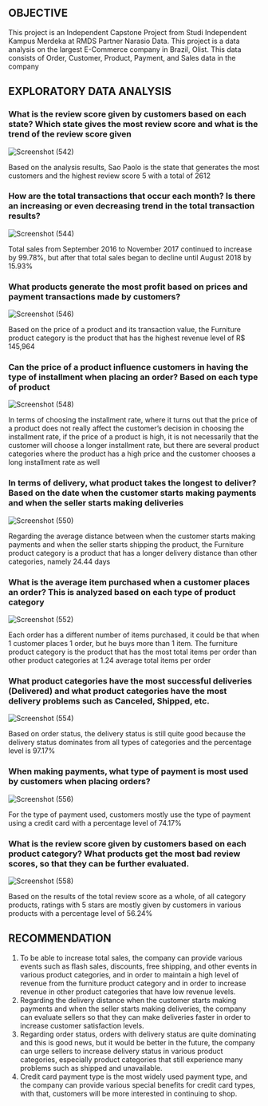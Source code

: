 ## OBJECTIVE
This project is an Independent Capstone Project from Studi Independent Kampus Merdeka at RMDS Partner Narasio Data. This project is a data analysis on the largest E-Commerce company in Brazil, Olist. This data consists of Order, Customer, Product, Payment, and Sales data in the company

## EXPLORATORY DATA ANALYSIS
### What is the review score given by customers based on each state? Which state gives the most review score and what is the trend of the review score given

![Screenshot (542)](https://github.com/alfiansyach23/my_project/assets/127624933/d3e47075-f604-4c1d-89e9-a0fb0360e077)

Based on the analysis results, Sao Paolo is the state that generates the most customers and the highest review score 5 with a total of 2612

### How are the total transactions that occur each month? Is there an increasing or even decreasing trend in the total transaction results?

![Screenshot (544)](https://github.com/alfiansyach23/my_project/assets/127624933/adfa9ce8-6d78-463e-8594-fb63ad5a4af7)

Total sales from September 2016 to November 2017 continued to increase by 99.78%, but after that total sales began to decline until August 2018 by 15.93%

### What products generate the most profit based on prices and payment transactions made by customers?

![Screenshot (546)](https://github.com/alfiansyach23/my_project/assets/127624933/1e646882-ab7d-4eea-8516-8b9ce603fc36)

Based on the price of a product and its transaction value, the Furniture product category is the product that has the highest revenue level of R$ 145,964

### Can the price of a product influence customers in having the type of installment when placing an order? Based on each type of product

![Screenshot (548)](https://github.com/alfiansyach23/my_project/assets/127624933/302ea8f7-2342-4950-b5c9-9e99147f4d74)

In terms of choosing the installment rate, where it turns out that the price of a product does not really affect the customer’s decision in choosing the installment rate, if the price of a product is high, it is not necessarily that the customer will choose a longer installment rate, but there are several product categories where the product has a high price and the customer chooses a long installment rate as well

### In terms of delivery, what product takes the longest to deliver? Based on the date when the customer starts making payments and when the seller starts making deliveries

![Screenshot (550)](https://github.com/alfiansyach23/my_project/assets/127624933/dc8ae064-d092-4f9c-8186-3f9098d3af17)

Regarding the average distance between when the customer starts making payments and when the seller starts shipping the product, the Furniture product category is a product that has a longer delivery distance than other categories, namely 24.44 days

### What is the average item purchased when a customer places an order? This is analyzed based on each type of product category

![Screenshot (552)](https://github.com/alfiansyach23/my_project/assets/127624933/1da3e1eb-d574-48e3-8ac6-055b106615eb)

Each order has a different number of items purchased, it could be that when 1 customer places 1 order, but he buys more than 1 item. The furniture product category is the product that has the most total items per order than other product categories at 1.24 average total items per order

### What product categories have the most successful deliveries (Delivered) and what product categories have the most delivery problems such as Canceled, Shipped, etc.

![Screenshot (554)](https://github.com/alfiansyach23/my_project/assets/127624933/9353f5ba-3f5e-40a5-aa17-aabe08dee62d)

Based on order status, the delivery status is still quite good because the delivery status dominates from all types of categories and the
percentage level is 97.17%

### When making payments, what type of payment is most used by customers when placing orders?

![Screenshot (556)](https://github.com/alfiansyach23/my_project/assets/127624933/29bcb814-ba29-4d07-8a9e-8474154cc2dd)

For the type of payment used, customers mostly use the type of payment using a credit card with a percentage level of 74.17%

### What is the review score given by customers based on each product category? What products get the most bad review scores, so that they can be further evaluated.

![Screenshot (558)](https://github.com/alfiansyach23/my_project/assets/127624933/8e77fae9-8d6d-4969-80fc-f06baa8ff4ed)

Based on the results of the total review score as a whole, of all category products, ratings with 5 stars are mostly given by customers in various products with a percentage level of 56.24%

## RECOMMENDATION
1. To be able to increase total sales, the company can provide various events such as flash sales, discounts, free shipping, and other
   events in various product categories, and in order to maintain a high level of revenue from the furniture product category and in
   order to increase revenue in other product categories that have low revenue levels.
2. Regarding the delivery distance when the customer starts making payments and when the seller starts making deliveries, the company can
   evaluate sellers so that they can make deliveries faster in order to increase customer satisfaction levels.
3. Regarding order status, orders with delivery status are quite dominating and this is good news, but it would be better in the future,
   the company can urge sellers to increase delivery status in various product categories, especially product categories that still
   experience many problems such as shipped and unavailable.
4. Credit card payment type is the most widely used payment type, and the company can provide various special benefits for credit card
   types, with that, customers will be more interested in continuing to shop.
